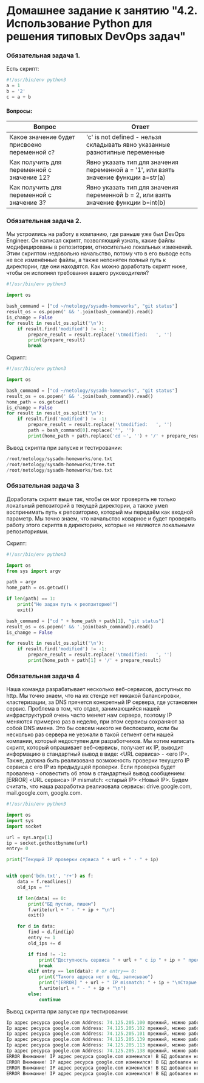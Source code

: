 # Домашнее задание к занятию "4.2. Использование Python для решения типовых DevOps задач"

### Обязательная задача 1.
Есть скрипт:
```python
#!/usr/bin/env python3
a = 1
b = '2'
c = a + b
```

#### Вопросы:
Вопрос | Ответ
--- |-------|
Какое значение будет присвоено переменной c? | 'c' is not defined - нельзя складывать явно указанные разнотипные переменные
Как получить для переменной c значение 12? | Явно указать тип для значения переменной a = '1', или взять значение функции a=str(a)
Как получить для переменной c значение 3? | Явно указать тип для значения переменной b = 2, или взять значение функции b=int(b)

### Обязательная задача 2.
Мы устроились на работу в компанию, где раньше уже был DevOps Engineer. Он написал скрипт, позволяющий узнать, какие файлы модифицированы в репозитории, относительно локальных изменений. Этим скриптом недовольно начальство, потому что в его выводе есть не все изменённые файлы, а также непонятен полный путь к директории, где они находятся. Как можно доработать скрипт ниже, чтобы он исполнял требования вашего руководителя?

```python
#!/usr/bin/env python3

import os

bash_command = ["cd ~/netology/sysadm-homeworks", "git status"]
result_os = os.popen(' && '.join(bash_command)).read()
is_change = False
for result in result_os.split('\n'):
    if result.find('modified') != -1:
        prepare_result = result.replace('\tmodified:   ', '')
        print(prepare_result)
        break
```

Скрипт:
```python
#!/usr/bin/env python3

import os

bash_command = ["cd ~/netology/sysadm-homeworks", "git status"]
result_os = os.popen(' && '.join(bash_command)).read()
home_path = os.getcwd()
is_change = False
for result in result_os.split('\n'):
    if result.find('modified') != -1:
        prepare_result = result.replace('\tmodified:   ', '')
        path = bash_command[0].replace('"', '')
        print(home_path + path.replace('cd ~', '') + '/' + prepare_result)
```

Вывод скрипта при запуске и тестировании:
```python
/root/netology/sysadm-homeworks/one.txt
/root/netology/sysadm-homeworks/tree.txt
/root/netology/sysadm-homeworks/two.txt
```

### Обязательная задача 3
Доработать скрипт выше так, чтобы он мог проверять не только локальный репозиторий в текущей директории, а также умел воспринимать путь к репозиторию, который мы передаём как входной параметр. Мы точно знаем, что начальство коварное и будет проверять работу этого скрипта в директориях, которые не являются локальными репозиториями.  

Скрипт:
```python
#!/usr/bin/env python3

import os
from sys import argv

path = argv
home_path = os.getcwd()

if len(path) == 1:
    print("Не задан путь к реопзиторию!")
    exit()

bash_command = ["cd " + home_path + path[1], "git status"]
result_os = os.popen(' && '.join(bash_command)).read()
is_change = False

for result in result_os.split('\n'):
    if result.find('modified') != -1:
        prepare_result = result.replace('\tmodified:   ', '')
        print(home_path + path[1] + '/' + prepare_result)
```

### Обязательная задача 4
Наша команда разрабатывает несколько веб-сервисов, доступных по http. Мы точно знаем, что на их стенде нет никакой балансировки, кластеризации, за DNS прячется конкретный IP сервера, где установлен сервис. Проблема в том, что отдел, занимающийся нашей инфраструктурой очень часто меняет нам сервера, поэтому IP меняются примерно раз в неделю, при этом сервисы сохраняют за собой DNS имена. Это бы совсем никого не беспокоило, если бы несколько раз сервера не уезжали в такой сегмент сети нашей компании, который недоступен для разработчиков. Мы хотим написать скрипт, который опрашивает веб-сервисы, получает их IP, выводит информацию в стандартный вывод в виде: <URL сервиса> - <его IP>. Также, должна быть реализована возможность проверки текущего IP сервиса c его IP из предыдущей проверки. Если проверка будет провалена - оповестить об этом в стандартный вывод сообщением: [ERROR] <URL сервиса> IP mismatch: <старый IP> <Новый IP>. Будем считать, что наша разработка реализовала сервисы: drive.google.com, mail.google.com, google.com.

```python
#!/usr/bin/env python3

import os
import sys
import socket

url = sys.argv[1]
ip = socket.gethostbyname(url)
entry= 0

print("Текущий IP проверки сервиса " + url + " - " + ip)


with open('bdn.txt', 'r+') as f:
    data = f.readlines()
    old_ips = ""

    if len(data) == 0:
        print("БД пустая, пишем")
        f.write(url + " - " + ip + "\n")
        exit()

    for d in data:
        find = d.find(ip)
        entry += 1
        old_ips += d

        if find != -1:
            print("Доступность сервиса " + url + " с ip " + ip + " прежняя")
            break
        elif entry == len(data): # or entry== 0:
            print("Такого адреса нет в бд, записываю")
            print("[ERROR] " + url + " IP mismatch: " + ip + "\nСтарые IP: " + old_ips)
            f.write(url + " - " + ip + "\n")
        else:
            continue

```

Вывод скрипта при запуске при тестировании:
```python
Ip адрес ресурса google.com Address: 74.125.205.100 прежний, можно работать
Ip адрес ресурса google.com Address: 74.125.205.102 прежний, можно работать
Ip адрес ресурса google.com Address: 74.125.205.101 прежний, можно работать
Ip адрес ресурса google.com Address: 74.125.205.139 прежний, можно работать
Ip адрес ресурса google.com Address: 74.125.205.113 прежний, можно работать
Ip адрес ресурса google.com Address: 74.125.205.138 прежний, можно работать
ERROR Внимание! IP адрес ресурса google.com изменился! В БД добвален новый адрес: Address: 2a00:1450:4010:c05::66
ERROR Внимание! IP адрес ресурса google.com изменился! В БД добвален новый адрес: Address: 2a00:1450:4010:c05::8a
ERROR Внимание! IP адрес ресурса google.com изменился! В БД добвален новый адрес: Address: 2a00:1450:4010:c05::8b
ERROR Внимание! IP адрес ресурса google.com изменился! В БД добвален новый адрес: Address: 2a00:1450:4010:c05:
```